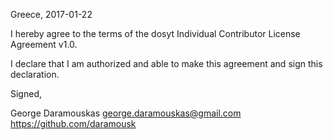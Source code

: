 Greece, 2017-01-22

I hereby agree to the terms of the dosyt Individual Contributor License
Agreement v1.0.

I declare that I am authorized and able to make this agreement and sign this
declaration.

Signed,

George Daramouskas george.daramouskas@gmail.com https://github.com/daramousk